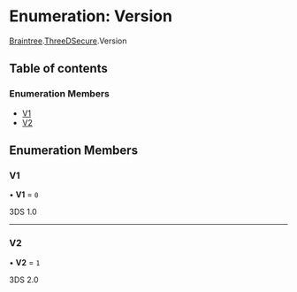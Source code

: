 # Enumeration: Version

[Braintree](../modules/CdvPurchase.Braintree.md).[ThreeDSecure](../modules/CdvPurchase.Braintree.ThreeDSecure.md).Version

## Table of contents

### Enumeration Members

- [V1](CdvPurchase.Braintree.ThreeDSecure.Version.md#v1)
- [V2](CdvPurchase.Braintree.ThreeDSecure.Version.md#v2)

## Enumeration Members

### V1

• **V1** = ``0``

3DS 1.0

___

### V2

• **V2** = ``1``

3DS 2.0

